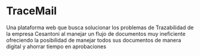 # TraceMail
Una plataforma web que busca solucionar los problemas de Trazabilidad de la empresa Cesantoni al manejar un flujo de documentos muy ineficiente ofreciendo la posibilidad de manejar todos sus documentos de manera digital y ahorrar tiempo en aprobaciones
